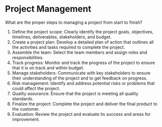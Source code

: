 # Project Management

What are the proper steps to managing a project from start to finish?

1. Define the project scope: Clearly identify the project goals, objectives, timelines, deliverables, stakeholders, and budget.
2. Create a project plan: Develop a detailed plan of action that outlines all the activities and tasks required to complete the project.
3. Assemble the team: Select the team members and assign roles and responsibilities.
4. Track progress: Monitor and track the progress of the project to ensure that it is on track and within budget.
5. Manage stakeholders: Communicate with key stakeholders to ensure their understanding of the project and to get feedback on progress.
6. Risk management: Identify and address potential risks or problems that could affect the project.
7. Quality assurance: Ensure that the project is meeting all quality standards.
8. Finalize the project: Complete the project and deliver the final product to the customer.
9. Evaluation: Review the project and evaluate its success and areas for improvement.



